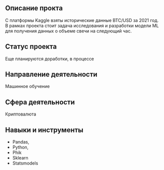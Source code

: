 ## Описание прокта
С платформы Kaggle взяты исторические данные BTC/USD за 2021 год. В рамках проекта стоит задача исследования и разработки модели ML для получения данных о объеме свечи на следующий час.

## Статус проекта 
Eще планируются доработки, в процессе

## Направление деятельности
Машинное обучение

## Сфера деятельности
Криптовалюта

## Навыки и инструменты
* Pandas,
* Python,
* Phik
* Sklearn
* Statsmodels
